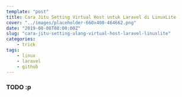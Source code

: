 ```yaml
---
template: "post"
title: Cara Jitu Setting Virtual Host untuk Laravel di LinuxLite
cover: "../images/placeholder-660x400-464662.png"
date: "2019-08-08T08:00:00Z"
slug: "cara-jitu-setting-ulang-virtual-host-laravel-linuxlite"
categories: 
    - trick
tags:
    - linux
    - laravel
    - github
---
```


### TODO :p